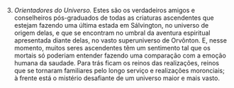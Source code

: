 ﻿3. *Orientadores do Universo.* Estes são os verdadeiros amigos e conselheiros pós-graduados de todas as criaturas ascendentes que estejam fazendo uma última estada em Sálvington, no universo de origem delas, e que se encontram no umbral da aventura espiritual apresentada diante delas, no vasto superuniverso de Orvônton. E, nesse momento, muitos seres ascendentes têm um sentimento tal que os mortais só poderiam entender fazendo uma comparação com a emoção humana da saudade. Para trás ficam os reinos das realizações, reinos que se tornaram familiares pelo longo serviço e realizações moronciais; à frente está o mistério desafiante de um universo maior e mais vasto.